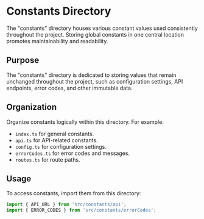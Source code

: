 # Constants Directory

The "constants" directory houses various constant values used consistently throughout the project. Storing global constants in one central location promotes maintainability and readability.

## Purpose

The "constants" directory is dedicated to storing values that remain unchanged throughout the project, such as configuration settings, API endpoints, error codes, and other immutable data.

## Organization

Organize constants logically within this directory. For example:

- `index.ts` for general constants.
- `api.ts` for API-related constants.
- `config.ts` for configuration settings.
- `errorCodes.ts` for error codes and messages.
- `routes.ts` for route paths.

## Usage

To access constants, import them from this directory:

```typescript
import { API_URL } from 'src/constants/api';
import { ERROR_CODES } from 'src/constants/errorCodes';
```
